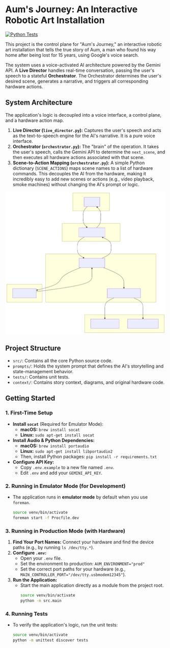 # Aum's Journey: An Interactive Robotic Art Installation
[![Python Tests](https://github.com/pauldatta/helloai2025-robot-revival/actions/workflows/python-tests.yml/badge.svg?branch=main)](https://github.com/pauldatta/helloai2025-robot-revival/actions/workflows/python-tests.yml)

This project is the control plane for "Aum's Journey," an interactive robotic art installation that tells the true story of Aum, a man who found his way home after being lost for 15 years, using Google's voice search.

The system uses a voice-activated AI architecture powered by the Gemini API. A **Live Director** handles real-time conversation, passing the user's speech to a stateful **Orchestrator**. The Orchestrator determines the user's desired scene, generates a narrative, and triggers all corresponding hardware actions.

## System Architecture

The application's logic is decoupled into a voice interface, a control plane, and a hardware action map.

1.  **Live Director (`live_director.py`):** Captures the user's speech and acts as the text-to-speech engine for the AI's narrative. It is a pure voice interface.
2.  **Orchestrator (`orchestrator.py`):** The "brain" of the operation. It takes the user's speech, calls the Gemini API to determine the `next_scene`, and then executes all hardware actions associated with that scene.
3.  **Scene-to-Action Mapping (`orchestrator.py`):** A simple Python dictionary (`SCENE_ACTIONS`) maps scene names to a list of hardware commands. This decouples the AI from the hardware, making it incredibly easy to add new scenes or actions (e.g., video playback, smoke machines) without changing the AI's prompt or logic.

![System Architecture Diagram](context/new_architecture_diagram.svg)

## Project Structure

-   `src/`: Contains all the core Python source code.
-   `prompts/`: Holds the system prompt that defines the AI's storytelling and state-management behavior.
-   `tests/`: Contains unit tests.
-   `context/`: Contains story context, diagrams, and original hardware code.

## Getting Started

### 1. First-Time Setup
- **Install `socat`** (Required for Emulator Mode):
  - **macOS:** `brew install socat`
  - **Linux:** `sudo apt-get install socat`
- **Install Audio & Python Dependencies:**
  - **macOS:** `brew install portaudio`
  - **Linux:** `sudo apt-get install libportaudio2`
  - Then, install Python packages: `pip install -r requirements.txt`
- **Configure API Key:**
  - Copy `.env.example` to a new file named `.env`.
  - Edit `.env` and add your `GEMINI_API_KEY`.

### 2. Running in Emulator Mode (for Development)
- The application runs in **emulator mode** by default when you use `foreman`.
  ```bash
  source venv/bin/activate
  foreman start -f Procfile.dev
  ```

### 3. Running in Production Mode (with Hardware)
1.  **Find Your Port Names:** Connect your hardware and find the device paths (e.g., by running `ls /dev/tty.*`).
2.  **Configure `.env`:**
    - Open your `.env` file.
    - Set the environment to production: `AUM_ENVIRONMENT="prod"`
    - Set the correct port paths for your hardware (e.g., `MAIN_CONTROLLER_PORT="/dev/tty.usbmodem12345"`).
3.  **Run the Application:**
    - Start the main application directly as a module from the project root.
      ```bash
      source venv/bin/activate
      python -m src.main
      ```

### 4. Running Tests
- To verify the application's logic, run the unit tests:
  ```bash
  source venv/bin/activate
  python -m unittest discover tests
  ```

